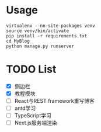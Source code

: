 # Usage

```shell script
virtualenv --no-site-packages venv
source venv/bin/activate
pip install -r requirements.txt
cd MyBlog
python manage.py runserver
```

# TODO List

- [x] 侧边栏
- [x] 教程模块
- [ ] React与REST framework重写博客
- [ ] antd学习
- [ ] TypeScript学习
- [ ] Next.js服务端渲染
